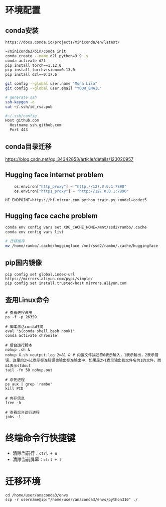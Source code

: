 # 环境配置

## conda安装

```bash
https://docs.conda.io/projects/miniconda/en/latest/

~/miniconda3/bin/conda init
conda create --name d2l python=3.9 -y
conda activate d2l
pip install torch==1.12.0
pip install torchvision==0.13.0
pip install d2l==0.17.6

git config --global user.name "Mona Lisa"
git config --global user.email "YOUR_EMAIL"

# generate ssh
ssh-keygen -o
cat ~/.ssh/id_rsa.pub

#~/.ssh/config
Host github.com
  Hostname ssh.github.com
  Port 443
```

## conda目录迁移

https://blog.csdn.net/qq_34342853/article/details/123020957

## Hugging face internet problem

```python
    os.environ["http_proxy"] = "http://127.0.0.1:7890"
    os.environ["https_proxy"] = "http://127.0.0.1:7890"

HF_ENDPOINT=https://hf-mirror.com python train.py +model=codet5
```

## Hugging face cache problem
```bash
conda env config vars set XDG_CACHE_HOME=/mnt/ssd2/rambo/.cache
conda env config vars list

# 迁移缓存
mv /home/rambo/.cache/huggingface /mnt/ssd2/rambo/.cache/huggingface
```


## pip国内镜像

```
pip config set global.index-url https://mirrors.aliyun.com/pypi/simple/
pip config set install.trusted-host mirrors.aliyun.com
```

## 查用Linux命令

```
# 查看进程占用
ps -f -p 26359

# 脚本激活conda环境
eval "$(conda shell.bash hook)"
conda activate chronile

# 后台运行脚本
nohup .sh &
nohup X.sh >output.log 2>&1 & # 内置文件描述符0表示输入，1表示输出，2表示错误，这里的2>&1表示标准错误也输出标准输出中，如果是2>1表示输出到文件名为1的文件，而&1表示stdout
tail -fn 50 nohup.out

# 杀死进程
ps aux | grep 'rambo'
kill PID

# 内存信息
free -h

# 查看后台运行进程
jobs -l
```

# 终端命令行快捷键

- 清除当前行：`ctrl + u`
- 清除当前屏幕：`ctrl + l`

# 迁移环境

```
cd /home/user/anaconda3/envs
scp -r username@ip:"/home/user/anaconda3/envs/python310" ./
```

